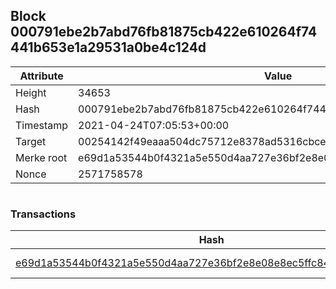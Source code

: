 ## Block 000791ebe2b7abd76fb81875cb422e610264f74441b653e1a29531a0be4c124d

Attribute | Value
--- | ---
Height | 34653
Hash | 000791ebe2b7abd76fb81875cb422e610264f74441b653e1a29531a0be4c124d
Timestamp | 2021-04-24T07:05:53+00:00
Target | 00254142f49eaaa504dc75712e8378ad5316cbcead634704b3734b6271167cc4
Merke root | e69d1a53544b0f4321a5e550d4aa727e36bf2e8e08e8ec5ffc84511633701487
Nonce | 2571758578

```

```

### Transactions

Hash | Amount
--- | ---
[e69d1a53544b0f4321a5e550d4aa727e36bf2e8e08e8ec5ffc84511633701487](e69d1a53544b0f4321a5e550d4aa727e36bf2e8e08e8ec5ffc84511633701487.md) | 10.00000000 SKEPTI 
